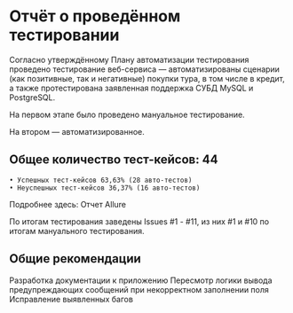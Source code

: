 # Отчёт о проведённом тестировании
Согласно утверждённому Плану автоматизации тестирования проведено тестирование веб-сервиса — автоматизированы сценарии (как позитивные, так и негативные) покупки тура, в том числе в кредит, а также протестирована заявленная поддержка СУБД MySQL и PostgreSQL.

На первом этапе было проведено мануальное тестирование. 

На втором — автоматизированное. 

## Общее количество тест-кейсов: 44

    • Успешных тест-кейсов 63,63% (28 авто-тестов)
    • Неуспешных тест-кейсов 36,37% (16 авто-тестов)

Подробнее здесь: Отчет Allure

По итогам тестирования заведены Issues #1 - #11, из них #1 и #10 по итогам мануального тестирования. 

## Общие рекомендации
Разработка документации к приложению
Пересмотр логики вывода предупреждающих сообщений при некорректном заполнении поля
Исправление выявленных багов
